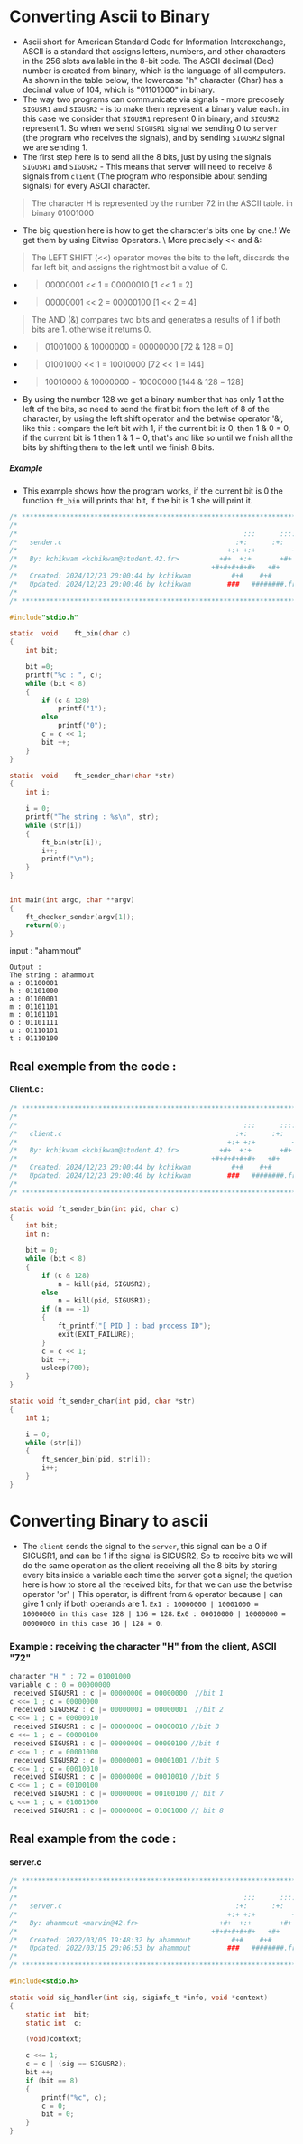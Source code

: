 # Converting Ascii to Binary
+ Ascii short for American Standard Code for Information Interexchange, ASCII is a standard that assigns letters, numbers, and other characters in the 256 slots available in the 8-bit code. The ASCII decimal (Dec) number is created from binary, which is the language of all computers. As shown in the table below, the lowercase "h" character (Char) has a decimal value of 104, which is "01101000" in binary.
+ The way two programs can communicate via signals - more precosely `SIGUSR1` and `SIGUSR2` - is to make them represent a binary value each. in this case we consider that `SIGUSR1` represent 0 in binary, and `SIGUSR2` represent 1. So when we send `SIGUSR1` signal we sending 0 to `server` (the program who receives the signals), and by sending `SIGUSR2` signal we are sending 1.
+ The first step here is to send all the 8 bits, just by using the signals `SIGUSR1` and `SIGUSR2` - This means that server will need to receive 8 signals from `client` (The program who responsible about sending signals) for every ASCII character.
> The character H is represented by the number 72 in the ASCII table. in binary 01001000
+ The big question here is how to get the character's bits one by one.!
We get them by using Bitwise Operators. \ More precisely << and &:
> The LEFT SHIFT (<<) operator moves the bits to the left, discards the far left bit, and assigns the rightmost bit a value of 0. 
+ > 00000001 << 1 = 00000010 [1 << 1 = 2] 
+ > 00000001 << 2 = 00000100 [1 << 2 = 4]

> The AND (&) compares two bits and generates a results of 1 if both bits are 1. otherwise it returns 0.
+ > 01001000 & 10000000 = 00000000 [72 & 128 = 0]
+ > 01001000 << 1 = 10010000 [72 << 1 = 144]
+ > 10010000 & 10000000 = 10000000 [144 & 128 = 128]
+ By using the number 128 we get a binary number that has only 1 at the left of the bits, so need to send the first bit from the left of 8 of the character, by using the left shift operator and the betwise operator '&', like this : compare the left bit with 1, if the current bit is 0, then 1 & 0 = 0, if the current bit is 1 then 1 & 1 = 0, that's and like so until we finish all the bits by shifting them to the left until we finish 8 bits.
##### Example
+ This example shows how the program works, if the current bit is 0 the function `ft_bin` will prints that bit, if the bit is 1 she will print it.

```c
/* ************************************************************************** */
/*                                                                            */
/*                                                        :::      ::::::::   */
/*   sender.c                                           :+:      :+:    :+:   */
/*                                                    +:+ +:+         +:+     */
/*   By: kchikwam <kchikwam@student.42.fr>          +#+  +:+       +#+        */
/*                                                +#+#+#+#+#+   +#+           */
/*   Created: 2024/12/23 20:00:44 by kchikwam          #+#    #+#             */
/*   Updated: 2024/12/23 20:00:46 by kchikwam         ###   ########.fr       */
/*                                                                            */
/* ************************************************************************** */

#include"stdio.h"

static  void    ft_bin(char c)
{
    int bit;

    bit =0;
    printf("%c : ", c);
    while (bit < 8)
    {
        if (c & 128)
            printf("1");
        else
            printf("0");
        c = c << 1;
        bit ++;
    }
}

static  void    ft_sender_char(char *str)
{
    int i;

    i = 0;
    printf("The string : %s\n", str);
    while (str[i])
    {
        ft_bin(str[i]);
        i++;
        printf("\n");
    }
}


int main(int argc, char **argv)
{
	ft_checker_sender(argv[1]);
	return(0);
}

```
input : "ahammout"
```
Output :
The string : ahammout
a : 01100001
h : 01101000
a : 01100001
m : 01101101
m : 01101101
o : 01101111
u : 01110101
t : 01110100
```
## Real exemple from the code : 
#### Client.c :
```c
/* ************************************************************************** */
/*                                                                            */
/*                                                        :::      ::::::::   */
/*   client.c                                           :+:      :+:    :+:   */
/*                                                    +:+ +:+         +:+     */
/*   By: kchikwam <kchikwam@student.42.fr>          +#+  +:+       +#+        */
/*                                                +#+#+#+#+#+   +#+           */
/*   Created: 2024/12/23 20:00:44 by kchikwam          #+#    #+#             */
/*   Updated: 2024/12/23 20:00:46 by kchikwam         ###   ########.fr       */
/*                                                                            */
/* ************************************************************************** */

static void	ft_sender_bin(int pid, char c)
{
	int	bit;
	int	n;

	bit = 0;
	while (bit < 8)
	{
		if (c & 128)
			n = kill(pid, SIGUSR2);
		else
			n = kill(pid, SIGUSR1);
		if (n == -1)
		{
			ft_printf("[ PID ] : bad process ID");
			exit(EXIT_FAILURE);
		}
		c = c << 1;
		bit ++;
		usleep(700);
	}
}

static void	ft_sender_char(int pid, char *str)
{
	int	i;

	i = 0;
	while (str[i])
	{
		ft_sender_bin(pid, str[i]);
		i++;
	}
}
```

# Converting Binary to ascii
+ The `client` sends the signal to the `server`, this signal can be a 0 if SIGUSR1, and can be 1 if the signal is SIGUSR2, So to receive bits we will do the same operation as the client receiving all the 8 bits by storing every bits inside a variable each time the server got a signal; the quetion here is how to store all the received bits, for that we can use the betwise operator 'or' `|` This operator, is diffrent from `&` operator because `|` can give 1 only if both operands are 1.  `Ex1 : 10000000 | 10001000 = 10000000 in this case 128 | 136 = 128`.  `Ex0 : 00010000 | 10000000 = 00000000 in this case 16 | 128 = 0`.
### Example : receiving the character "H" from the client, ASCII "72"
```c
character "H " : 72 = 01001000
variable c : 0 = 00000000
 received SIGUSR1 : c |= 00000000 = 00000000  //bit 1
c <<= 1 ; c = 00000000
 received SIGUSR2 : c |= 00000001 = 00000001  //bit 2
c <<= 1 ; c = 00000010
 received SIGUSR1 : c |= 00000000 = 00000010 //bit 3
c <<= 1 ; c = 00000100
 received SIGUSR1 : c |= 00000000 = 00000100 //bit 4
c <<= 1 ; c = 00001000
 received SIGUSR2 : c |= 00000001 = 00001001 //bit 5
c <<= 1 ; c = 00010010
 received SIGUSR1 : c |= 00000000 = 00010010 //bit 6
c <<= 1 ; c = 00100100
 received SIGUSR1 : c |= 00000000 = 00100100 // bit 7
c <<= 1 ; c = 01001000
 received SIGUSR1 : c |= 00000000 = 01001000 // bit 8
```
## Real example from the code : 
#### server.c
```c
/* ************************************************************************** */
/*                                                                            */
/*                                                        :::      ::::::::   */
/*   server.c                                           :+:      :+:    :+:   */
/*                                                    +:+ +:+         +:+     */
/*   By: ahammout <marvin@42.fr>                    +#+  +:+       +#+        */
/*                                                +#+#+#+#+#+   +#+           */
/*   Created: 2022/03/05 19:48:32 by ahammout          #+#    #+#             */
/*   Updated: 2022/03/15 20:06:53 by ahammout         ###   ########.fr       */
/*                                                                            */
/* ************************************************************************** */

#include<stdio.h>

static void	sig_handler(int sig, siginfo_t *info, void *context)
{
	static int	bit;
	static int	c;

	(void)context;

	c <<= 1;
	c = c | (sig == SIGUSR2);
	bit ++;
	if (bit == 8)
	{
		printf("%c", c);
		c = 0;
		bit = 0;
	}
}
```
